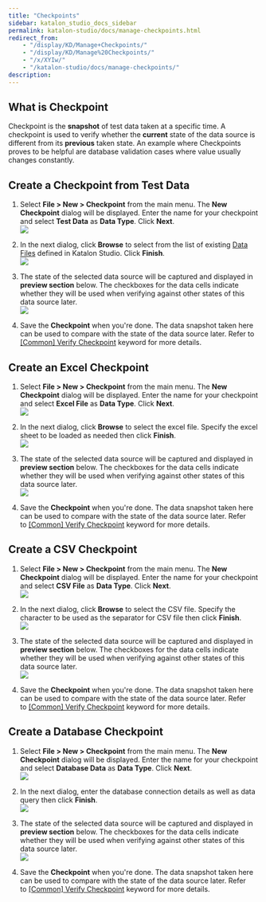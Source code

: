 ```yaml
---
title: "Checkpoints" 
sidebar: katalon_studio_docs_sidebar
permalink: katalon-studio/docs/manage-checkpoints.html 
redirect_from:
    - "/display/KD/Manage+Checkpoints/"
    - "/display/KD/Manage%20Checkpoints/"
    - "/x/XYIw/"
    - "/katalon-studio/docs/manage-checkpoints/"
description: 
---
```

What is Checkpoint
------------------

Checkpoint is the **snapshot** of test data taken at a specific time. A checkpoint is used to verify whether the **current** state of the data source is different from its **previous** taken state. An example where Checkpoints proves to be helpful are database validation cases where value usually changes constantly.

Create a Checkpoint from Test Data
----------------------------------

1.  Select **File > New > Checkpoint** from the main menu. The **New Checkpoint** dialog will be displayed. Enter the name for your checkpoint and select **Test Data** as **Data Type**. Click **Next**.  
    ![](https://github.com/katalon-studio/docs-images/raw/master/katalon-studio/docs/manage-checkpoints/image2017-2-6-133A543A6.png)  
      
    
2.  In the next dialog, click **Browse** to select from the list of existing [Data Files](/display/KD/Manage+Test+Data) defined in Katalon Studio. Click **Finish**.  
    ![](https://github.com/katalon-studio/docs-images/raw/master/katalon-studio/docs/manage-checkpoints/image2017-2-6-133A583A28.png)  
      
    
3.  The state of the selected data source will be captured and displayed in **preview section** below. The checkboxes for the data cells indicate whether they will be used when verifying against other states of this data source later.  
    ![](https://github.com/katalon-studio/docs-images/raw/master/katalon-studio/docs/manage-checkpoints/image2017-2-6-143A23A6.png)  
      
    
4.  Save the **Checkpoint** when you're done. The data snapshot taken here can be used to compare with the state of the data source later. Refer to [\[Common\] Verify Checkpoint](/display/KD/%5BCommon%5D+Verify+Checkpoint) keyword for more details.

Create an Excel Checkpoint
--------------------------

1.  Select **File > New > Checkpoint** from the main menu. The **New Checkpoint** dialog will be displayed. Enter the name for your checkpoint and select **Excel File** as **Data Type**. Click **Next**.  
    ![](https://github.com/katalon-studio/docs-images/raw/master/katalon-studio/docs/manage-checkpoints/image2017-2-6-143A253A30.png)  
      
    
2.  In the next dialog, click **Browse** to select the excel file. Specify the excel sheet to be loaded as needed then click **Finish**.  
    ![](https://github.com/katalon-studio/docs-images/raw/master/katalon-studio/docs/manage-checkpoints/image2017-2-6-143A283A6.png)  
      
    
3.  The state of the selected data source will be captured and displayed in **preview section** below. The checkboxes for the data cells indicate whether they will be used when verifying against other states of this data source later.  
    ![](https://github.com/katalon-studio/docs-images/raw/master/katalon-studio/docs/manage-checkpoints/image2017-2-6-143A333A10.png)  
      
    
4.  Save the **Checkpoint** when you're done. The data snapshot taken here can be used to compare with the state of the data source later. Refer to [\[Common\] Verify Checkpoint](/display/KD/%5BCommon%5D+Verify+Checkpoint) keyword for more details.

Create a CSV Checkpoint
-----------------------

1.  Select **File > New > Checkpoint** from the main menu. The **New Checkpoint** dialog will be displayed. Enter the name for your checkpoint and select **CSV File** as **Data Type**. Click **Next**.  
    ![](https://github.com/katalon-studio/docs-images/raw/master/katalon-studio/docs/manage-checkpoints/image2017-2-6-143A413A1.png)  
      
    
2.  In the next dialog, click **Browse** to select the CSV file. Specify the character to be used as the separator for CSV file then click **Finish**.  
    ![](https://github.com/katalon-studio/docs-images/raw/master/katalon-studio/docs/manage-checkpoints/image2017-2-6-143A413A52.png)  
      
    
3.  The state of the selected data source will be captured and displayed in **preview section** below. The checkboxes for the data cells indicate whether they will be used when verifying against other states of this data source later.  
    ![](https://github.com/katalon-studio/docs-images/raw/master/katalon-studio/docs/manage-checkpoints/image2017-2-6-143A423A57.png)
4.  Save the **Checkpoint** when you're done. The data snapshot taken here can be used to compare with the state of the data source later. Refer to [\[Common\] Verify Checkpoint](/display/KD/%5BCommon%5D+Verify+Checkpoint) keyword for more details.

Create a Database Checkpoint
----------------------------

1.  Select **File > New > Checkpoint** from the main menu. The **New Checkpoint** dialog will be displayed. Enter the name for your checkpoint and select **Database Data** as **Data Type**. Click **Next**.  
    ![](https://github.com/katalon-studio/docs-images/raw/master/katalon-studio/docs/manage-checkpoints/image2017-2-6-143A433A42.png)  
      
    
2.  In the next dialog, enter the database connection details as well as data query then click **Finish**.  
    ![](https://github.com/katalon-studio/docs-images/raw/master/katalon-studio/docs/manage-checkpoints/image2017-2-6-143A463A12.png)  
      
    
3.  The state of the selected data source will be captured and displayed in **preview section** below. The checkboxes for the data cells indicate whether they will be used when verifying against other states of this data source later.  
    ![](https://github.com/katalon-studio/docs-images/raw/master/katalon-studio/docs/manage-checkpoints/image2017-2-6-143A473A42.png)
4.  Save the **Checkpoint** when you're done. The data snapshot taken here can be used to compare with the state of the data source later. Refer to [\[Common\] Verify Checkpoint](/display/KD/%5BCommon%5D+Verify+Checkpoint) keyword for more details.

